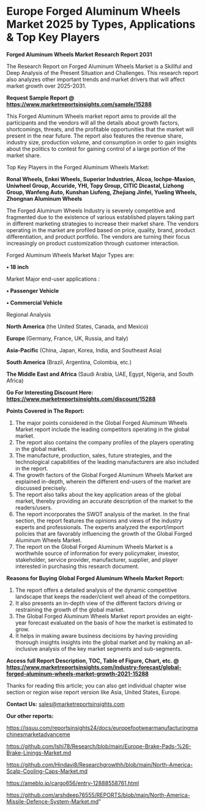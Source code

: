 # Europe Forged Aluminum Wheels Market 2025 by Types, Applications & Top Key Players

<strong>Forged Aluminum Wheels Market Research Report 2031</strong>

The Research Report on Forged Aluminum Wheels Market is a Skillful and Deep Analysis of the Present Situation and Challenges. This research report also analyzes other important trends and market drivers that will affect market growth over 2025-2031.

<strong>Request Sample Report @ <a href=https://www.marketreportsinsights.com/sample/15288>https://www.marketreportsinsights.com/sample/15288</a></strong>

This Forged Aluminum Wheels market report aims to provide all the participants and the vendors will all the details about growth factors, shortcomings, threats, and the profitable opportunities that the market will present in the near future. The report also features the revenue share, industry size, production volume, and consumption in order to gain insights about the politics to contest for gaining control of a large portion of the market share.

Top Key Players in the Forged Aluminum Wheels Market:

<strong>Ronal Wheels, Enkei Wheels, Superior Industries, Alcoa, Iochpe-Maxion, Uniwheel Group, Accuride, YHI, Topy Group, CITIC Dicastal, Lizhong Group, Wanfeng Auto, Kunshan Liufeng, Zhejiang Jinfei, Yueling Wheels, Zhongnan Aluminum Wheels</strong>

The Forged Aluminum Wheels Industry is severely competitive and fragmented due to the existence of various established players taking part in different marketing strategies to increase their market share. The vendors operating in the market are profiled based on price, quality, brand, product differentiation, and product portfolio. The vendors are turning their focus increasingly on product customization through customer interaction.

Forged Aluminum Wheels Market Major Types are:

<strong>• 18 inch</strong>

Market Major end-user applications :

<strong>• Passenger Vehicle

• Commercial Vehicle</strong>

Regional Analysis

</u><strong><b>North America</b></strong> (the United States, Canada, and Mexico)

<strong><b>Europe </b></strong>(Germany, France, UK, Russia, and Italy)

<strong><b>Asia-Pacific</b></strong> (China, Japan, Korea, India, and Southeast Asia)

<strong><b>South America</b></strong> (Brazil, Argentina, Colombia, etc.)

<strong><b>The Middle East and Africa</b></strong> (Saudi Arabia, UAE, Egypt, Nigeria, and South Africa)

<strong>Go For Interesting Discount Here: <a href=https://www.marketreportsinsights.com/discount/15288>https://www.marketreportsinsights.com/discount/15288</a></strong>

<strong>Points Covered in The Report:</strong>
<ol>
  <li>The major points considered in the Global Forged Aluminum Wheels Market report include the leading competitors operating in the global market.</li>
  <li>The report also contains the company profiles of the players operating in the global market.</li>
  <li>The manufacture, production, sales, future strategies, and the technological capabilities of the leading manufacturers are also included in the report.</li>
  <li>The growth factors of the Global Forged Aluminum Wheels Market are explained in-depth, wherein the different end-users of the market are discussed precisely.</li>
  <li>The report also talks about the key application areas of the global market, thereby providing an accurate description of the market to the readers/users.</li>
  <li>The report incorporates the SWOT analysis of the market. In the final section, the report features the opinions and views of the industry experts and professionals. The experts analyzed the export/import policies that are favorably influencing the growth of the Global Forged Aluminum Wheels Market.</li>
  <li>The report on the Global Forged Aluminum Wheels Market is a worthwhile source of information for every policymaker, investor, stakeholder, service provider, manufacturer, supplier, and player interested in purchasing this research document.</li>
</ol>
<strong>Reasons for Buying Global Forged Aluminum Wheels Market Report:</strong>

<ol>
  <li>The report offers a detailed analysis of the dynamic competitive landscape that keeps the reader/client well ahead of the competitors.</li>
  <li>It also presents an in-depth view of the different factors driving or restraining the growth of the global market.</li>
  <li>The Global Forged Aluminum Wheels Market report provides an eight-year forecast evaluated on the basis of how the market is estimated to grow.</li>
  <li>It helps in making aware business decisions by having providing thorough insights insights into the global market and by making an all-inclusive analysis of the key market segments and sub-segments.</li>
</ol>
<strong>Access full Report Description, TOC, Table of Figure, Chart, etc. @ <a href=https://www.marketreportsinsights.com/industry-forecast/global-forged-aluminum-wheels-market-growth-2021-15288>https://www.marketreportsinsights.com/industry-forecast/global-forged-aluminum-wheels-market-growth-2021-15288</a></strong>


Thanks for reading this article; you can also get individual chapter wise section or region wise report version like Asia, United States, Europe.

<strong>Contact Us:</strong>
sales@marketreportsinsights.com

<strong>Our other reports:</strong>

<a href=https://issuu.com/reportsinsights24/docs/europefootwearmanufacturingmachinesmarketadvanceme>https://issuu.com/reportsinsights24/docs/europefootwearmanufacturingmachinesmarketadvanceme</a>

<a href=https://github.com/Ishi78/Research/blob/main/Europe-Brake-Pads-%26-Brake-Linings-Market.md>https://github.com/Ishi78/Research/blob/main/Europe-Brake-Pads-%26-Brake-Linings-Market.md</a>

<a href=https://github.com/Hindavi8/Researchgrowthh/blob/main/North-America-Scalp-Cooling-Caps-Market.md>https://github.com/Hindavi8/Researchgrowthh/blob/main/North-America-Scalp-Cooling-Caps-Market.md</a>

<a href=https://ameblo.jp/cargo656/entry-12888558761.html>https://ameblo.jp/cargo656/entry-12888558761.html</a>

<a href=https://github.com/arshdeep76555/REPORTS/blob/main/North-America-Missile-Defence-System-Market.md>https://github.com/arshdeep76555/REPORTS/blob/main/North-America-Missile-Defence-System-Market.md</a>"
